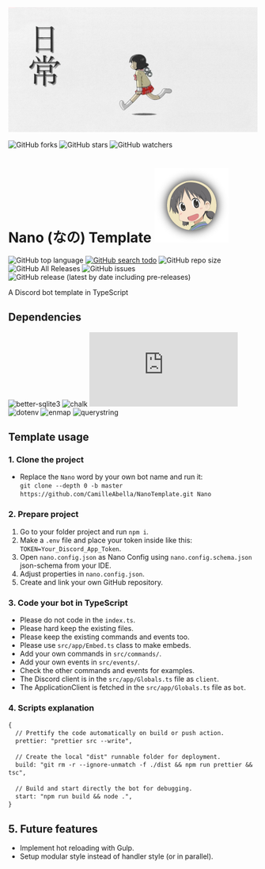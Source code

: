![nano banner](assets/images/banner.jpg)

![GitHub forks](https://img.shields.io/github/forks/CamilleAbella/NanoTemplate?color=black&logo=github&style=for-the-badge) ![GitHub stars](https://img.shields.io/github/stars/CamilleAbella/NanoTemplate?color=black&logo=github&style=for-the-badge) ![GitHub watchers](https://img.shields.io/github/watchers/CamilleAbella/NanoTemplate?color=black&logo=github&style=for-the-badge)

# Nano (なの) Template ![](assets/images/logo.png)

![GitHub top language](https://img.shields.io/github/languages/top/CamilleAbella/NanoTemplate?color=%23BDB76B&style=plastic)
[![GitHub search todo](https://img.shields.io/github/search/CamilleAbella/NanoTemplate/todo?color=%23BDB76B&label=todo%20count&style=plastic)](https://github.com/CamilleAbella/NanoTemplate/search?l=TypeScript&q=todo)
![GitHub repo size](https://img.shields.io/github/repo-size/CamilleAbella/NanoTemplate?color=%23BDB76B&label=size&style=plastic)
![GitHub All Releases](https://img.shields.io/github/downloads/CamilleAbella/NanoTemplate/total?color=%23BDB76B&style=plastic)
![GitHub issues](https://img.shields.io/github/issues/CamilleAbella/NanoTemplate?color=%23BDB76B&style=plastic)
![GitHub release (latest by date including pre-releases)](https://img.shields.io/github/v/release/CamilleAbella/NanoTemplate?color=%23BDB76B&include_prereleases&style=plastic)

A Discord bot template in TypeScript

## Dependencies

![better-sqlite3](https://img.shields.io/github/package-json/dependency-version/CamilleAbella/NanoTemplate/better-sqlite3?color=orange&style=plastic)
![chalk](https://img.shields.io/github/package-json/dependency-version/CamilleAbella/NanoTemplate/chalk?color=orange&style=plastic)
![discord.js](https://img.shields.io/github/package-json/dependency-version/CamilleAbella/NanoTemplate/discord.js?color=orange&style=plastic)
![dotenv](https://img.shields.io/github/package-json/dependency-version/CamilleAbella/NanoTemplate/dotenv?color=orange&style=plastic)
![enmap](https://img.shields.io/github/package-json/dependency-version/CamilleAbella/NanoTemplate/enmap?color=orange&style=plastic)
![querystring](https://img.shields.io/github/package-json/dependency-version/CamilleAbella/NanoTemplate/querystring?color=orange&style=plastic)

## Template usage

### 1. Clone the project

- Replace the `Nano` word by your own bot name and run it:  
  `git clone --depth 0 -b master https://github.com/CamilleAbella/NanoTemplate.git Nano`

### 2. Prepare project

1. Go to your folder project and run `npm i`.
2. Make a `.env` file and place your token inside like this: `TOKEN=Your_Discord_App_Token`.
3. Open `nano.config.json` as Nano Config using `nano.config.schema.json` json-schema from your IDE.
4. Adjust properties in `nano.config.json`.
5. Create and link your own GitHub repository.

### 3. Code your bot in TypeScript

- Please do not code in the `index.ts`.
- Please hard keep the existing files.
- Please keep the existing commands and events too.
- Please use `src/app/Embed.ts` class to make embeds.
- Add your own commands in `src/commands/`.
- Add your own events in `src/events/`.
- Check the other commands and events for examples.
- The Discord client is in the `src/app/Globals.ts` file as `client`.
- The ApplicationClient is fetched in the `src/app/Globals.ts` file as `bot`.

### 4. Scripts explanation

```json5
{
  // Prettify the code automatically on build or push action.
  prettier: "prettier src --write",

  // Create the local "dist" runnable folder for deployment.
  build: "git rm -r --ignore-unmatch -f ./dist && npm run prettier && tsc",

  // Build and start directly the bot for debugging.
  start: "npm run build && node .",
}
```

## 5. Future features

- Implement hot reloading with Gulp.
- Setup modular style instead of handler style (or in parallel).
